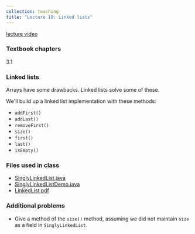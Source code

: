 ```yaml
---
collection: teaching
title: "Lecture 19: Linked lists"
---
```


[lecture video](https://youtu.be/vkPTp-ZXkxo)

### Textbook chapters
3.1

### Linked lists

Arrays have some drawbacks. Linked lists solve some of these.

We'll build up a linked list implementation with these methods:
* `addFirst()`
* `addLast()`
* `removeFirst()`
* `size()`
* `first()`
* `last()`
* `isEmpty()`


### Files used in class
* [SinglyLinkedList.java](https://lgw2.github.io/teaching/csci132-fall-2022/lectures/SinglyLinkedList.java)
* [SinglyLinkedListDemo.java](https://lgw2.github.io/teaching/csci132-fall-2022/lectures/SinglyLinkedListDemo.java)
* [LinkedList.pdf](https://lgw2.github.io/teaching/csci132-fall-2022/lectures/LinkedList.pdf)

### Additional problems
* Give a method of the `size()` method, assuming we did not maintain `size` as
	a field in `SinglyLinkedList`.
